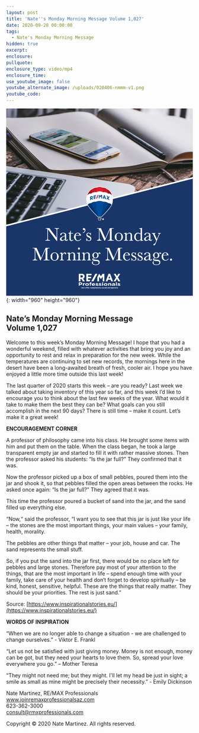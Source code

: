 ```yaml
---
layout: post
title: 'Nate''s Monday Morning Message Volume 1,027'
date: 2020-09-28 00:00:00
tags:
  - Nate's Monday Morning Message
hidden: true
excerpt:
enclosure:
pullquote:
enclosure_type: video/mp4
enclosure_time:
use_youtube_image: false
youtube_alternate_image: /uploads/020406-nmmm-v1.png
youtube_code:
---
```


![](/uploads/020406-nmmm-v1.png){: width="960" height="960"}

## **Nate’s Monday Morning Message<br>Volume 1,027**

Welcome to this week’s Monday Morning Message\! I hope that you had a wonderful weekend, filled with whatever activities that bring you joy and an opportunity to rest and relax in preparation for the new week. While the temperatures are continuing to set new records, the mornings here in the desert have been a long-awaited breath of fresh, cooler air. I hope you have enjoyed a little more time outside this last week\!

The last quarter of 2020 starts this week – are you ready? Last week we talked about taking inventory of this year so far, and this week I’d like to encourage you to think about the last few weeks of the year. What would it take to make them the best they can be? What goals can you still accomplish in the next 90 days? There is still time – make it count. Let’s make it a great week\!

**ENCOURAGEMENT CORNER**

A professor of philosophy came into his class. He brought some items with him and put them on the table. When the class began, he took a large transparent empty jar and started to fill it with rather massive stones. Then the professor asked his students: “Is the jar full?” They confirmed that it was.

Now the professor picked up a box of small pebbles, poured them into the jar and shook it, so that pebbles filled the open areas between the rocks. He asked once again: “Is the jar full?” They agreed that it was.

This time the professor poured a bucket of sand into the jar, and the sand filled up everything else.

“Now,“ said the professor, “I want you to see that this jar is just like your life – the stones are the most important things, your main values – your family, health, morality.

The pebbles are other things that matter – your job, house and car. The sand represents the small stuff.

So, if you put the sand into the jar first, there would be no place left for pebbles and large stones. Therefore pay most of your attention to the things, that are the most important in life – spend enough time with your family, take care of your health and don‘t forget to develop spiritually – be kind, honest, sensitive, helpful. These are the things that really matter. They should be your priorities. The rest is just sand.”

Source: [https://www.inspirationalstories.eu/](https://www.inspirationalstories.eu/)

**WORDS OF INSPIRATION**

“When we are no longer able to change a situation - we are challenged to change ourselves.” - Viktor E. Frankl

“Let us not be satisfied with just giving money. Money is not enough, money can be got, but they need your hearts to love them. So, spread your love everywhere you go.” – Mother Teresa

“They might not need me; but they might. I'll let my head be just in sight; a smile as small as mine might be precisely their necessity.” - Emily Dickinson

Nate Martinez, RE/MAX Professionals<br>www.joinremaxprofessionalsaz.com<br>623-362-3000<br>consult@rmxprofessionals.com

Copyright &copy; 2020 Nate Martinez. All rights reserved.